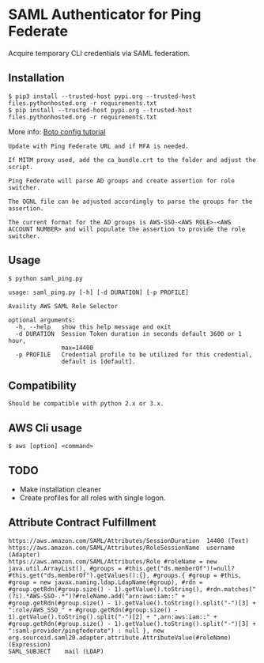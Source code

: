 # SAML Authenticator for Ping Federate
Acquire temporary CLI credentials via SAML federation.

## Installation

```
$ pip3 install --trusted-host pypi.org --trusted-host files.pythonhosted.org -r requirements.txt
$ pip install --trusted-host pypi.org --trusted-host files.pythonhosted.org -r requirements.txt
```

More info:
[Boto config tutorial](https://boto3.amazonaws.com/v1/documentation/api/latest/guide/quickstart.html)
```
Update with Ping Federate URL and if MFA is needed. 

If MITM proxy used, add the ca_bundle.crt to the folder and adjust the script.
```
```
Ping Federate will parse AD groups and create assertion for role switcher.  

The OGNL file can be adjusted accordingly to parse the groups for the assertion.  

The current format for the AD groups is AWS-SSO-<AWS ROLE>-<AWS ACCOUNT NUMBER> and will populate the assertion to provide the role switcher.
```

## Usage

```
$ python saml_ping.py
```
```
usage: saml_ping.py [-h] [-d DURATION] [-p PROFILE]

Availity AWS SAML Role Selector

optional arguments:
  -h, --help   show this help message and exit
  -d DURATION  Session Token duration in seconds default 3600 or 1 hour,
               max=14400
  -p PROFILE   Credential profile to be utilized for this credential,
               default is [default].
```

## Compatibility

```
Should be compatible with python 2.x or 3.x.
```

## AWS Cli usage

```
$ aws [option] <command> 
```
## TODO
* Make installation cleaner
* Create profiles for all roles with single logon.

## Attribute Contract Fulfillment
```
https://aws.amazon.com/SAML/Attributes/SessionDuration	14400 (Text)
https://aws.amazon.com/SAML/Attributes/RoleSessionName	username (Adapter)
https://aws.amazon.com/SAML/Attributes/Role	#roleName = new java.util.ArrayList(), #groups = #this.get("ds.memberOf")!=null?#this.get("ds.memberOf").getValues():{}, #groups.{ #group = #this, #group = new javax.naming.ldap.LdapName(#group), #rdn = #group.getRdn(#group.size() - 1).getValue().toString(), #rdn.matches("(?i).*AWS-SSO-.*")?#roleName.add("arn:aws:iam::" + #group.getRdn(#group.size() - 1).getValue().toString().split("-")[3] + ":role/AWS_SSO_" + #group.getRdn(#group.size() - 1).getValue().toString().split("-")[2] + ",arn:aws:iam::" + #group.getRdn(#group.size() - 1).getValue().toString().split("-")[3] + ":saml-provider/pingfederate") : null }, new org.sourceid.saml20.adapter.attribute.AttributeValue(#roleName) (Expression)
SAML_SUBJECT	mail (LDAP)
```